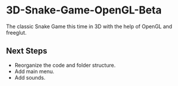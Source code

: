 # 3D-Snake-Game-OpenGL-Beta
The classic Snake Game this time in 3D with the help of OpenGL and freeglut. 

## Next Steps
- Reorganize the code and folder structure.
- Add main menu.
- Add sounds.
